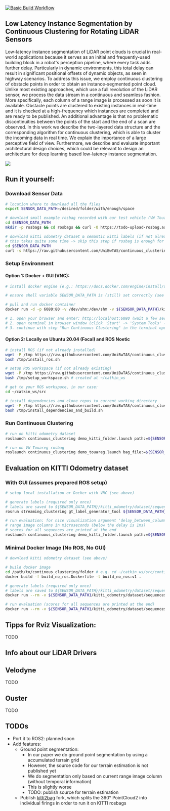 [![Basic Build Workflow](https://github.com/UniBwTAS/continuous_clustering/actions/workflows/basic-build-ci.yaml/badge.svg?branch=master)](https://github.com/UniBwTAS/continuous_clustering/actions/workflows/basic-build-ci.yaml)

## Low Latency Instance Segmentation by Continuous Clustering for Rotating LiDAR Sensors

Low-latency instance segmentation of LiDAR point clouds is crucial in real-world applications because it serves as an initial and frequently-used building block in a robot's perception pipeline, where every task adds further delay.
Particularly in dynamic environments, this total delay can result in significant positional offsets of dynamic objects, as seen in highway scenarios.
To address this issue, we employ continuous clustering of obstacle points in order to obtain an instance-segmented point cloud.
Unlike most existing approaches, which use a full revolution of the LiDAR sensor, we process the data stream in a continuous and seamless fashion.
More specifically, each column of a range image is processed as soon it is available.
Obstacle points are clustered to existing instances in real-time and it is checked at a high-frequency which instances are completed and  are ready to be published.
An additional advantage is that no problematic discontinuities between the points of the start and the end of a scan are observed.
In this work we describe the two-layered data structure and the corresponding algorithm for continuous clustering, which is able to cluster the incoming data in real time.
We explain the importance of a large perceptive field of view.
Furthermore, we describe and evaluate important architectural design choices, which could be relevant to design an architecture for deep learning based low-latency instance segmentation.

![](https://github.com/UniBwTAS/continuous_clustering/blob/master/assets/demo.gif)

## Run it yourself:

### Download Sensor Data

```bash
# location where to download all the files
export SENSOR_DATA_PATH=/desired/folder/with/enough/space

# download small example rosbag recorded with our test vehicle (VW Touareg)
cd $SENSOR_DATA_PATH
mkdir -p rosbags && cd rosbags && curl -O https://todo-upload-rosbag.asdf/vw_touareg_example1.bag

# download kitti odometry dataset & semantic kitti labels (if not already done)
# this takes quite some time -> skip this step if rosbag is enough for you or you want to try it as fast as possible
cd $SENSOR_DATA_PATH
curl -s https://raw.githubusercontent.com/UniBwTAS/continuous_clustering/master/scripts/kitti_odometry_downloader.sh | bash -s
```
### Setup Environment
#### Option 1: Docker + GUI (VNC):

```bash
# install docker engine (e.g.: https://docs.docker.com/engine/install/ubuntu/)

# ensure shell variable SENSOR_DATA_PATH is (still) set correctly (see above)

# pull and run docker container
docker run -d -p 6080:80 -v /dev/shm:/dev/shm -v ${SENSOR_DATA_PATH}/kitti_odometry/dataset/sequences:/mnt/kitti_odometry/dataset/sequences -v ${SENSOR_DATA_PATH}/rosbags/:/mnt/rosbags -e SENSOR_DATA_PATH=/mnt  --name continuous_clustering_demo andreasr30/continuous_clustering_demo:focal-ros1-vnc

# 1. open your browser and enter: http://localhost:6080 (wait a few seconds and retry if it does not load)
# 2. open terminal in browser window (click 'Start' -> 'System Tools' -> 'LXTerminal')
# 3. continue with step "Run Continuous Clustering" in the terminal opened 2.
```

#### Option 2: Locally on Ubuntu 20.04 (Focal) and ROS Noetic

```bash
# install ROS (if not already installed)
wget -P /tmp https://raw.githubusercontent.com/UniBwTAS/continuous_clustering/master/scripts/install_ros.sh
bash /tmp/install_ros.sh

# setup ROS workspace (if not already existing)
wget -P /tmp https://raw.githubusercontent.com/UniBwTAS/continuous_clustering/master/scripts/setup_workspace.sh
bash /tmp/setup_workspace.sh # created at ~/catkin_ws

# get to your ROS workspace, in our case:
cd ~/catkin_ws/src

# install dependencies and clone repos to current working directory
wget -P /tmp https://raw.githubusercontent.com/UniBwTAS/continuous_clustering/master/scripts/install_dependencies_and_build.sh
bash /tmp/install_dependencies_and_build.sh
```
### Run Continuous Clustering

```bash
# run on kitti odometry dataset
roslaunch continuous_clustering demo_kitti_folder.launch path:=${SENSOR_DATA_PATH}/kitti_odometry/dataset/sequences

# run on VW Touareg rosbag
roslaunch continuous_clustering demo_touareg.launch bag_file:=${SENSOR_DATA_PATH}/rosbags/vw_touareg_example1.bag
```

## Evaluation on KITTI Odometry dataset

### With GUI (assumes prepared ROS setup)
```bash
# setup local installation or Docker with VNC (see above)

# generate labels (required only once)
# labels are saved to ${SENSOR_DATA_PATH}/kitti_odometry/dataset/sequences/<sequence>/labels_euclidean_clustering/
rosrun streaming_clustering gt_label_generator_tool ${SENSOR_DATA_PATH}/kitti_odometry/dataset/sequences

# run evaluation: for nice visualization argument 'delay_between_columns' specifies the artificial delay between two 
# range image columns in microseconds (below the delay is 1ms)
# scores for all sequences are printed at the end
roslaunch continuous_clustering demo_kitti_folder.launch path:=${SENSOR_DATA_PATH}/kitti_odometry/dataset/sequences delay_between_columns:=1000
```

### Minimal Docker Image (No ROS, No GUI)

```bash
# download kitti odometry dataset (see above)

# build docker image
cd /path/to/continous_clustering/folder # e.g. cd ~/catkin_ws/src/continuous_clustering
docker build -f build_no_ros.Dockerfile -t build_no_ros:v1 .

# generate labels (required only once)
# labels are saved to ${SENSOR_DATA_PATH}/kitti_odometry/dataset/sequences/<sequence>/labels_euclidean_clustering/
docker run --rm -v ${SENSOR_DATA_PATH}/kitti_odometry/dataset/sequences:/mnt/kitti_odometry/dataset/sequences --name build_no_ros build_no_ros:v1 gt_label_generator_tool /mnt/kitti_odometry/dataset/sequences

# run evaluation (scores for all sequences are printed at the end)
docker run --rm -v ${SENSOR_DATA_PATH}/kitti_odometry/dataset/sequences:/mnt/kitti_odometry/dataset/sequences --name build_no_ros build_no_ros:v1 kitti_demo /mnt/kitti_odometry/dataset/sequences
```

## Tipps for Rviz Visualization:

TODO

## Info about our LiDAR Drivers

## Velodyne

TODO

## Ouster

TODO

## TODOs
- Port it to ROS2: planned soon
- Add features:
  - Ground point segmentation:
    - In our paper we do ground point segmentation by using a accumulated terrain grid
    - However, the source code for our terrain estimation is not published yet
    - We do segmentation only based on current range image column (without temporal information)
    - This is slightly worse
    - TODO: publish source for terrain estimation
  - Publish [kitti2bag](https://github.com/tomas789/kitti2bag) fork, which splits the 360° PointCloud2 into individual firings in order to run it on KITTI rosbags